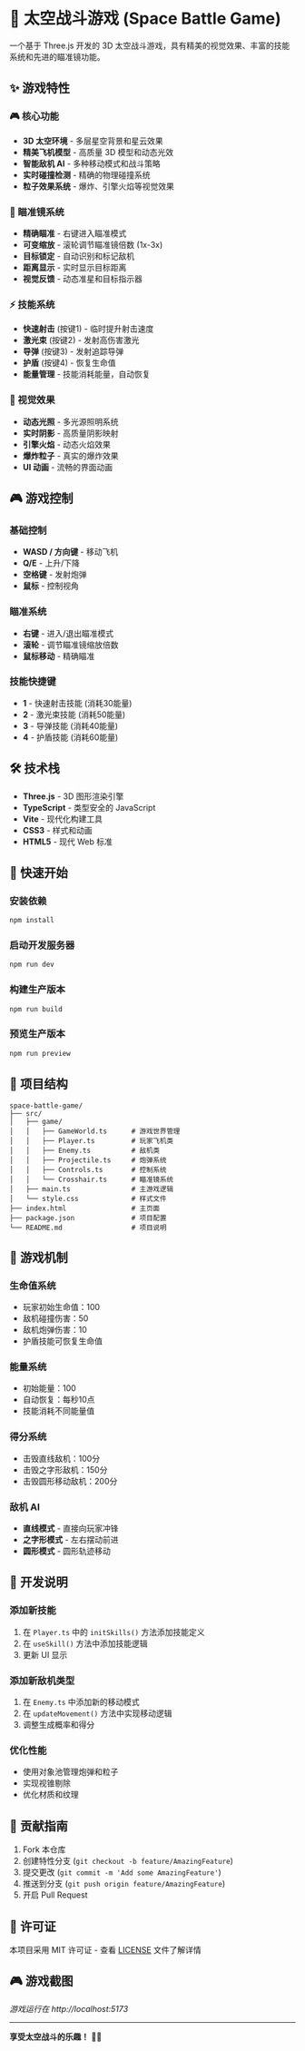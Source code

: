# 🚀 太空战斗游戏 (Space Battle Game)

一个基于 Three.js 开发的 3D 太空战斗游戏，具有精美的视觉效果、丰富的技能系统和先进的瞄准镜功能。

## ✨ 游戏特性

### 🎮 核心功能
- **3D 太空环境** - 多层星空背景和星云效果
- **精美飞机模型** - 高质量 3D 模型和动态光效
- **智能敌机 AI** - 多种移动模式和战斗策略
- **实时碰撞检测** - 精确的物理碰撞系统
- **粒子效果系统** - 爆炸、引擎火焰等视觉效果

### 🎯 瞄准镜系统
- **精确瞄准** - 右键进入瞄准模式
- **可变缩放** - 滚轮调节瞄准镜倍数 (1x-3x)
- **目标锁定** - 自动识别和标记敌机
- **距离显示** - 实时显示目标距离
- **视觉反馈** - 动态准星和目标指示器

### ⚡ 技能系统
- **快速射击** (按键1) - 临时提升射击速度
- **激光束** (按键2) - 发射高伤害激光
- **导弹** (按键3) - 发射追踪导弹
- **护盾** (按键4) - 恢复生命值
- **能量管理** - 技能消耗能量，自动恢复

### 🎨 视觉效果
- **动态光照** - 多光源照明系统
- **实时阴影** - 高质量阴影映射
- **引擎火焰** - 动态火焰效果
- **爆炸粒子** - 真实的爆炸效果
- **UI 动画** - 流畅的界面动画

## 🎮 游戏控制

### 基础控制
- **WASD / 方向键** - 移动飞机
- **Q/E** - 上升/下降
- **空格键** - 发射炮弹
- **鼠标** - 控制视角

### 瞄准系统
- **右键** - 进入/退出瞄准模式
- **滚轮** - 调节瞄准镜缩放倍数
- **鼠标移动** - 精确瞄准

### 技能快捷键
- **1** - 快速射击技能 (消耗30能量)
- **2** - 激光束技能 (消耗50能量)
- **3** - 导弹技能 (消耗40能量)
- **4** - 护盾技能 (消耗60能量)

## 🛠️ 技术栈

- **Three.js** - 3D 图形渲染引擎
- **TypeScript** - 类型安全的 JavaScript
- **Vite** - 现代化构建工具
- **CSS3** - 样式和动画
- **HTML5** - 现代 Web 标准

## 🚀 快速开始

### 安装依赖
```bash
npm install
```

### 启动开发服务器
```bash
npm run dev
```

### 构建生产版本
```bash
npm run build
```

### 预览生产版本
```bash
npm run preview
```

## 📁 项目结构

```
space-battle-game/
├── src/
│   ├── game/
│   │   ├── GameWorld.ts      # 游戏世界管理
│   │   ├── Player.ts         # 玩家飞机类
│   │   ├── Enemy.ts          # 敌机类
│   │   ├── Projectile.ts     # 炮弹系统
│   │   ├── Controls.ts       # 控制系统
│   │   └── Crosshair.ts      # 瞄准镜系统
│   ├── main.ts               # 主游戏逻辑
│   └── style.css             # 样式文件
├── index.html                # 主页面
├── package.json              # 项目配置
└── README.md                 # 项目说明
```

## 🎯 游戏机制

### 生命值系统
- 玩家初始生命值：100
- 敌机碰撞伤害：50
- 敌机炮弹伤害：10
- 护盾技能可恢复生命值

### 能量系统
- 初始能量：100
- 自动恢复：每秒10点
- 技能消耗不同能量值

### 得分系统
- 击毁直线敌机：100分
- 击毁之字形敌机：150分
- 击毁圆形移动敌机：200分

### 敌机 AI
- **直线模式** - 直接向玩家冲锋
- **之字形模式** - 左右摆动前进
- **圆形模式** - 圆形轨迹移动

## 🔧 开发说明

### 添加新技能
1. 在 `Player.ts` 中的 `initSkills()` 方法添加技能定义
2. 在 `useSkill()` 方法中添加技能逻辑
3. 更新 UI 显示

### 添加新敌机类型
1. 在 `Enemy.ts` 中添加新的移动模式
2. 在 `updateMovement()` 方法中实现移动逻辑
3. 调整生成概率和得分

### 优化性能
- 使用对象池管理炮弹和粒子
- 实现视锥剔除
- 优化材质和纹理

## 🤝 贡献指南

1. Fork 本仓库
2. 创建特性分支 (`git checkout -b feature/AmazingFeature`)
3. 提交更改 (`git commit -m 'Add some AmazingFeature'`)
4. 推送到分支 (`git push origin feature/AmazingFeature`)
5. 开启 Pull Request

## 📄 许可证

本项目采用 MIT 许可证 - 查看 [LICENSE](LICENSE) 文件了解详情

## 🎮 游戏截图

*游戏运行在 http://localhost:5173*

---

**享受太空战斗的乐趣！** 🚀✨
